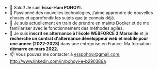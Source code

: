 - 👋 Salut! Je suis **Esso-Ham POHOYI.**
- 👀 Passionné des nouvelles technologies, j'aime apprendre de nouvelles choses et approfondir les sujets que je connais déjà.
- 🌱 Je suis actuellement en train de prendre en maints Docker et de me familiariser avec le fonctionnement des méthodes agiles.
- 💞️ Je suis **inscrit en alternance à l’école WEBFORCE 3 Marseille** et je **recherche un contrat d'alternance développeur web et mobile pour une année (2022-2023)** dans une entreprise en France. Ma formation **démarre en mars 2022.**
- 📫 Vous pouvez me contacter à esspohoyi@gmail.com, http://www.linkedin.com/in/pohoyi-e-b290389a

<!---
Esso-Ham/Esso-Ham is a ✨ special ✨ repository because its `README.md` (this file) appears on your GitHub profile.
You can click the Preview link to take a look at your changes.
--->
